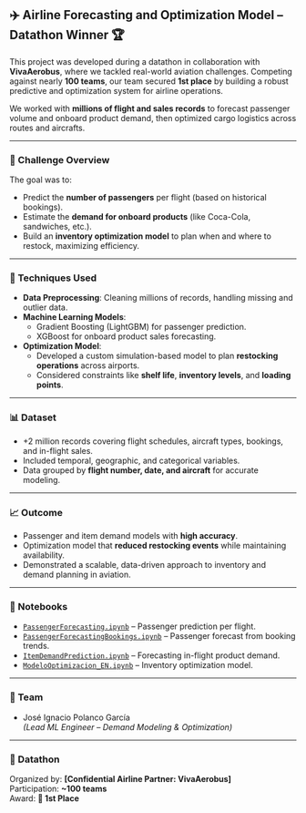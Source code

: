 ## ✈️ Airline Forecasting and Optimization Model – Datathon Winner 🏆

This project was developed during a datathon in collaboration with **VivaAerobus**, where we tackled real-world aviation challenges. Competing against nearly **100 teams**, our team secured **1st place** by building a robust predictive and optimization system for airline operations.

We worked with **millions of flight and sales records** to forecast passenger volume and onboard product demand, then optimized cargo logistics across routes and aircrafts.

---

### 🎯 Challenge Overview

The goal was to:
- Predict the **number of passengers** per flight (based on historical bookings).
- Estimate the **demand for onboard products** (like Coca-Cola, sandwiches, etc.).
- Build an **inventory optimization model** to plan when and where to restock, maximizing efficiency.

---

### 🧠 Techniques Used

- **Data Preprocessing**: Cleaning millions of records, handling missing and outlier data.
- **Machine Learning Models**:
  - Gradient Boosting (LightGBM) for passenger prediction.
  - XGBoost for onboard product sales forecasting.
- **Optimization Model**:
  - Developed a custom simulation-based model to plan **restocking operations** across airports.
  - Considered constraints like **shelf life**, **inventory levels**, and **loading points**.
  
---

### 📊 Dataset

- +2 million records covering flight schedules, aircraft types, bookings, and in-flight sales.
- Included temporal, geographic, and categorical variables.
- Data grouped by **flight number, date, and aircraft** for accurate modeling.

---

### 📈 Outcome

- Passenger and item demand models with **high accuracy**.
- Optimization model that **reduced restocking events** while maintaining availability.
- Demonstrated a scalable, data-driven approach to inventory and demand planning in aviation.

---

### 🧪 Notebooks

- [`PassengerForecasting.ipynb`](PassengerForecasting.ipynb) – Passenger prediction per flight.
- [`PassengerForecastingBookings.ipynb`](PassengerForecastingBookings.ipynb) – Passenger forecast from booking trends.
- [`ItemDemandPrediction.ipynb`](ItemDemandPrediction.ipynb) – Forecasting in-flight product demand.
- [`ModeloOptimizacion_EN.ipynb`](ModeloOptimizacion_EN.ipynb) – Inventory optimization model.

---

### 👥 Team

- José Ignacio Polanco García  
*(Lead ML Engineer – Demand Modeling & Optimization)*

---

### 🏁 Datathon

Organized by: **[Confidential Airline Partner: VivaAerobus]**  
Participation: **~100 teams**  
Award: **🥇 1st Place**
